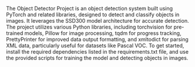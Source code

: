 The Object Detector Project is an object detection system built using PyTorch and related libraries, designed to detect and classify objects in images. It leverages the SSD300 model architecture for accurate detection. The project utilizes various Python libraries, including torchvision for pre-trained models, Pillow for image processing, tqdm for progress tracking, PrettyPrinter for improved data output formatting, and xmltodict for parsing XML data, particularly useful for datasets like Pascal VOC. To get started, install the required dependencies listed in the requirements.txt file, and use the provided scripts for training the model and detecting objects in images.
